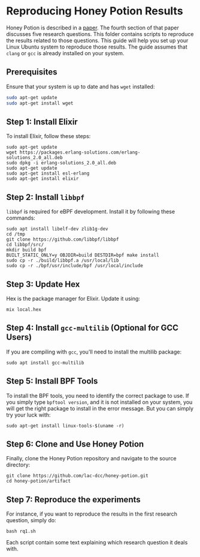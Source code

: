 # Reproducing Honey Potion Results

Honey Potion is described in a [paper](../docs/HoneyPotion2024.pdf). The fourth section of that paper discusses five research questions. This folder contains scripts to reproduce the results related to those questions.
This guide will help you set up your Linux Ubuntu system to reproduce those results. The guide assumes that `clang` or `gcc` is already installed on your system.

## Prerequisites

Ensure that your system is up to date and has `wget` installed:

```bash
sudo apt-get update
sudo apt-get install wget
```

## Step 1: Install Elixir

To install Elixir, follow these steps:

```
sudo apt-get update
wget https://packages.erlang-solutions.com/erlang-solutions_2.0_all.deb
sudo dpkg -i erlang-solutions_2.0_all.deb
sudo apt-get update
sudo apt-get install esl-erlang
sudo apt-get install elixir
```

## Step 2: Install `libbpf`

`libbpf` is required for eBPF development. Install it by following these commands:

```
sudo apt install libelf-dev zlib1g-dev
cd /tmp
git clone https://github.com/libbpf/libbpf
cd libbpf/src/
mkdir build bpf
BUILT_STATIC_ONLY=y OBJDIR=build DESTDIR=bpf make install
sudo cp -r ./build/libbpf.a /usr/local/lib
sudo cp -r ./bpf/usr/include/bpf /usr/local/include
```

## Step 3: Update Hex

Hex is the package manager for Elixir. Update it using:

```
mix local.hex
```

## Step 4: Install `gcc-multilib` (Optional for GCC Users)

If you are compiling with `gcc`, you'll need to install the multilib package:

```
sudo apt install gcc-multilib
```

## Step 5: Install BPF Tools

To install the BPF tools, you need to identify the correct package to use. If you simply type `bpftool version`, and it is not installed on your system, you will get the right package to install in the error message. But you can simply try your luck with:

```
sudo apt-get install linux-tools-$(uname -r)
```

## Step 6: Clone and Use Honey Potion

Finally, clone the Honey Potion repository and navigate to the source directory:


```
git clone https://github.com/lac-dcc/honey-potion.git
cd honey-potion/artifact
```

## Step 7: Reproduce the experiments

For instance, if you want to reproduce the results in the first research question, simply do:

```
bash rq1.sh 
```

Each script contain some text explaining which research question it deals with.